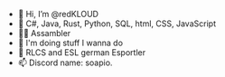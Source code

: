 - 👋 Hi, I’m @redKLOUD
- 👀 C#, Java, Rust, Python, SQL, html, CSS, JavaScript
- 👨‍🏫 Assambler
- 🌱 I'm doing stuff I wanna do 
- 💞️ RLCS and ESL german Esportler
- 📫 Discord name: soapio.
<!---
redKLOUD/redKLOUD is a ✨ special ✨ repository because its `README.md` (this file) appears on your GitHub profile.
You can click the Preview link to take a look at your changes.
--->
